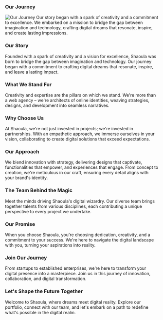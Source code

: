 ### Our Journey

![Our Journey](https://images.unsplash.com/photo-1536825211030-094de935f680?ixlib=rb-4.0.3&ixid=M3wxMjA3fDB8MHxwaG90by1wYWdlfHx8fGVufDB8fHx8fA%3D%3D&auto=format&fit=crop&w=3540&q=80)
Our story began with a spark of creativity and a commitment to excellence. We embarked on a mission to bridge the gap between imagination and technology, crafting digital dreams that resonate, inspire, and create lasting impressions.

### Our Story

Founded with a spark of creativity and a vision for excellence, Shaoula was born to bridge the gap between imagination and technology. Our journey began with a commitment to crafting digital dreams that resonate, inspire, and leave a lasting impact.

### What We Stand For

Creativity and expertise are the pillars on which we stand. We're more than a web agency – we're architects of online identities, weaving strategies, designs, and development into seamless narratives.

### Why Choose Us

At Shaoula, we're not just invested in projects; we're invested in partnerships. With an empathetic approach, we immerse ourselves in your vision, collaborating to create digital solutions that exceed expectations.

### Our Approach

We blend innovation with strategy, delivering designs that captivate, functionalities that empower, and experiences that engage. From concept to creation, we're meticulous in our craft, ensuring every detail aligns with your brand's identity.

### The Team Behind the Magic

Meet the minds driving Shaoula's digital wizardry. Our diverse team brings together talents from various disciplines, each contributing a unique perspective to every project we undertake.

### Our Promise

When you choose Shaoula, you're choosing dedication, creativity, and a commitment to your success. We're here to navigate the digital landscape with you, turning your aspirations into reality.

### Join Our Journey

From startups to established enterprises, we're here to transform your digital presence into a masterpiece. Join us in this journey of innovation, collaboration, and digital transformation.

### Let's Shape the Future Together

Welcome to Shaoula, where dreams meet digital reality. Explore our portfolio, connect with our team, and let's embark on a path to redefine what's possible in the digital realm.
